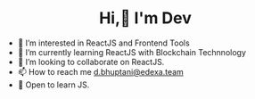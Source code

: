 <div  align="center" > 
      <h1>Hi,👋 I'm Dev</h1>
</div>

- 👀 I’m interested in ReactJS and Frontend Tools
- 🌱 I’m currently learning ReactJS with Blockchain Technnology
- 💞️ I’m looking to collaborate on ReactJS.
- 📫 How to reach me d.bhuptani@edexa.team
- 👀 Open to learn JS.
